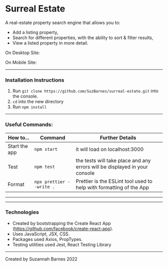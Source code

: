 # Surreal Estate
A real-estate property search engine that allows you to:
- Add a listing property,
- Search for different properties, with the ability to sort & filter results,
- View a listed property in more detail.


On Desktop Site:

<!-- ![alt text] -->

On Mobile Site:

<!-- ![alt text] <br /> -->

----------------
 ### Installation Instructions
1. Run `git clone https://github.com/SuzBarnes/surreal-estate.git` into the console.
2. `cd` into the new directory
3. Run `npm install`
----------------
### Useful Commands:
|How to...| Command  | Further Details|
|---------|----------|----------------|
|Start the app|`npm start`|it will load on localhost:3000|
|Test| `npm test`| the tests will take place and any errors will be displayed in your console|
|Format| `npx prettier --write .`| Prettier is the ESLint tool used to help with formatting of the App
----------------
<!-- ### How to use: -->

----------------
### Technologies
- Created by bootstrapping the Create React App (https://github.com/facebook/create-react-app).
- Uses JavaScript, JSX, CSS.
- Packages used Axios, PropTypes.
- Testing utilities used Jest, React Testing Library
----------------
<!-- ### Further time -->
<!-- If I had further time I would have loved to: -->


Created by Suzannah  Barnes 2022